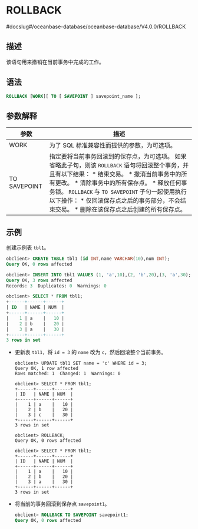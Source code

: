 ROLLBACK 
=============================
#docslug#/oceanbase-database/oceanbase-database/V4.0.0/ROLLBACK


描述 
-----------------------

该语句用来撤销在当前事务中完成的工作。

语法 
-----------------------

```sql
ROLLBACK [WORK][ TO [ SAVEPOINT ] savepoint_name ];
```



参数解释 
-------------------------



|      参数      |                                                                                                                                                                                                                                                      描述                                                                                                                                                                                                                                                       |
|--------------|---------------------------------------------------------------------------------------------------------------------------------------------------------------------------------------------------------------------------------------------------------------------------------------------------------------------------------------------------------------------------------------------------------------------------------------------------------------------------------------------------------------|
| WORK         | 为了 SQL 标准兼容性而提供的参数，为可选项。                                                                                                                                                                                                                                                                                                                                                                                                                                                                                      |
| TO SAVEPOINT | 指定要将当前事务回滚到的保存点，为可选项。 如果省略此子句，则该 `ROLLBACK` 语句将回滚整个事务，并且有以下结果： * 结束交易。   * 撤消当前事务中的所有更改。   * 清除事务中的所有保存点。   * 释放任何事务锁。    `ROLLBACK` 与 `TO SAVEPOINT` 子句一起使用执行以下操作： * 仅回滚保存点之后的事务部分，不会结束交易。   * 删除在该保存点之后创建的所有保存点。    |



示例 
-----------------------

创建示例表 `tbl1`。

```sql
obclient> CREATE TABLE tbl1 (id INT,name VARCHAR(10),num INT);
Query OK, 0 rows affected

obclient> INSERT INTO tbl1 VALUES (1, 'a',10),(2, 'b',20),(3, 'a',30);
Query OK, 3 rows affected
Records: 3  Duplicates: 0  Warnings: 0

obclient> SELECT * FROM tbl1;
+------+------+------+
| ID   | NAME | NUM  |
+------+------+------+
|    1 | a    |   10 |
|    2 | b    |   20 |
|    3 | a    |   30 |
+------+------+------+
3 rows in set
```



* 更新表 `tbl1`，将 `id = 3` 的 `name` 改为 `c`，然后回滚整个当前事务。

  ```unknow
  obclient> UPDATE tbl1 SET name = 'c' WHERE id = 3;
  Query OK, 1 row affected
  Rows matched: 1  Changed: 1  Warnings: 0
  
  obclient> SELECT * FROM tbl1;
  +------+------+------+
  | ID   | NAME | NUM  |
  +------+------+------+
  |    1 | a    |   10 |
  |    2 | b    |   20 |
  |    3 | c    |   30 |
  +------+------+------+
  3 rows in set
  
  obclient> ROLLBACK;
  Query OK, 0 rows affected
  
  obclient> SELECT * FROM tbl1;
  +------+------+------+
  | ID   | NAME | NUM  |
  +------+------+------+
  |    1 | a    |   10 |
  |    2 | b    |   20 |
  |    3 | a    |   30 |
  +------+------+------+
  3 rows in set
  ```

  




<!-- -->

* 将当前的事务回滚到保存点 `savepoint1`。

  ```sql
  obclient> ROLLBACK TO SAVEPOINT savepoint1;
  Query OK, 0 rows affected
  ```

  



